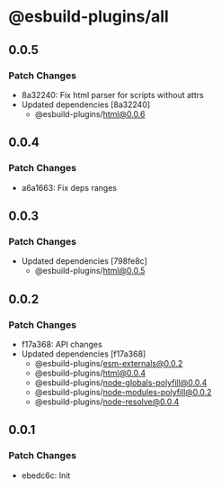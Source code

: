 # @esbuild-plugins/all

## 0.0.5

### Patch Changes

-   8a32240: Fix html parser for scripts without attrs
-   Updated dependencies [8a32240]
    -   @esbuild-plugins/html@0.0.6

## 0.0.4

### Patch Changes

-   a6a1663: Fix deps ranges

## 0.0.3

### Patch Changes

-   Updated dependencies [798fe8c]
    -   @esbuild-plugins/html@0.0.5

## 0.0.2

### Patch Changes

-   f17a368: API changes
-   Updated dependencies [f17a368]
    -   @esbuild-plugins/esm-externals@0.0.2
    -   @esbuild-plugins/html@0.0.4
    -   @esbuild-plugins/node-globals-polyfill@0.0.4
    -   @esbuild-plugins/node-modules-polyfill@0.0.2
    -   @esbuild-plugins/node-resolve@0.0.4

## 0.0.1

### Patch Changes

-   ebedc6c: Init
